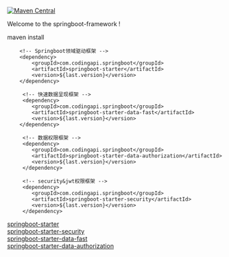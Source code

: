 [![Maven Central](https://img.shields.io/maven-central/v/com.codingapi.springboot/springboot-starter.svg?label=Maven%20Central)](https://search.maven.org/search?q=g:%22com.codingapi.springboot%22%20AND%20a:%22springboot-starter%22)

Welcome to the springboot-framework !

maven install
```
    <!-- Springboot领域驱动框架 -->
    <dependency>
        <groupId>com.codingapi.springboot</groupId>
        <artifactId>springboot-starter</artifactId>
        <version>${last.version}</version>
    </dependency>
    
     <!-- 快速数据呈现框架 -->
     <dependency>
        <groupId>com.codingapi.springboot</groupId>
        <artifactId>springboot-starter-data-fast</artifactId>
        <version>${last.version}</version>
    </dependency>
    
     <!-- 数据权限框架 -->
     <dependency>
        <groupId>com.codingapi.springboot</groupId>
        <artifactId>springboot-starter-data-authorization</artifactId>
        <version>${last.version}</version>
     </dependency>
    
     <!-- security&jwt权限框架 -->
     <dependency>
        <groupId>com.codingapi.springboot</groupId>
        <artifactId>springboot-starter-security</artifactId>
        <version>${last.version}</version>
     </dependency>
```


[springboot-starter](./springboot-starter)  
[springboot-starter-security](./springboot-starter-security)  
[springboot-starter-data-fast](./springboot-starter-data-fast.md)   
[springboot-starter-data-authorization](./springboot-starter-data-authorization.md)   
